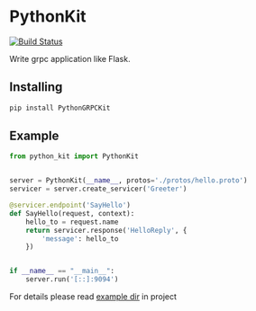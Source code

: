 # PythonKit 

[![Build Status](https://travis-ci.org/htwenning/python_kit.svg?branch=master)](https://travis-ci.org/htwenning/python_kit)

Write grpc application like Flask.



## Installing

```bash
pip install PythonGRPCKit
```


## Example

```python
from python_kit import PythonKit


server = PythonKit(__name__, protos='./protos/hello.proto')
servicer = server.create_servicer('Greeter')

@servicer.endpoint('SayHello')
def SayHello(request, context):
    hello_to = request.name
    return servicer.response('HelloReply', {
        'message': hello_to
    })


if __name__ == "__main__":
    server.run('[::]:9094')
```

For details please read [example dir](https://github.com/htwenning/python_kit/tree/master/example) in project
